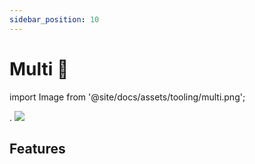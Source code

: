 ```yaml
---
sidebar_position: 10
---
```


# Multi 🚧

import Image from '@site/docs/assets/tooling/multi.png';

<div style={{textAlign: 'center'}}>.
  <img src={Image} style={{width: "750px"}} />
</div>

## Features


